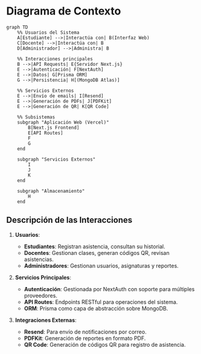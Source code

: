 # Diagrama de Contexto

```mermaid
graph TD
    %% Usuarios del Sistema
    A[Estudiante] -->|Interactúa con| B(Interfaz Web)
    C[Docente] -->|Interactúa con| B
    D[Administrador] -->|Administra| B
    
    %% Interacciones principales
    B -->|API Requests| E{Servidor Next.js}
    E -->|Autenticación| F[NextAuth]
    E -->|Datos| G[Prisma ORM]
    G -->|Persistencia| H[(MongoDB Atlas)]
    
    %% Servicios Externos
    E -->|Envío de emails| I[Resend]
    E -->|Generación de PDFs| J[PDFKit]
    E -->|Generación de QR| K[QR Code]
    
    %% Subsistemas
    subgraph "Aplicación Web (Vercel)"
        B[Next.js Frontend]
        E[API Routes]
        F
        G
    end
    
    subgraph "Servicios Externos"
        I
        J
        K
    end
    
    subgraph "Almacenamiento"
        H
    end
```

## Descripción de las Interacciones

1. **Usuarios**:
   - **Estudiantes**: Registran asistencia, consultan su historial.
   - **Docentes**: Gestionan clases, generan códigos QR, revisan asistencias.
   - **Administradores**: Gestionan usuarios, asignaturas y reportes.

2. **Servicios Principales**:
   - **Autenticación**: Gestionada por NextAuth con soporte para múltiples proveedores.
   - **API Routes**: Endpoints RESTful para operaciones del sistema.
   - **ORM**: Prisma como capa de abstracción sobre MongoDB.

3. **Integraciones Externas**:
   - **Resend**: Para envío de notificaciones por correo.
   - **PDFKit**: Generación de reportes en formato PDF.
   - **QR Code**: Generación de códigos QR para registro de asistencia.
